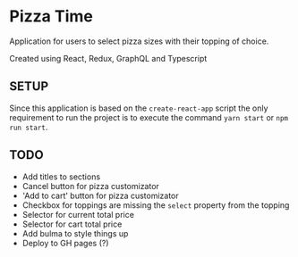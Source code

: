 # Pizza Time

Application for users to select pizza sizes with their topping of choice.

Created using React, Redux, GraphQL and Typescript

## SETUP

Since this application is based on the `create-react-app` script the only requirement to run the project is to execute the command `yarn start` or `npm run start`.

## TODO

* Add titles to sections
* Cancel button for pizza customizator
* 'Add to cart' button for pizza customizator
* Checkbox for toppings are missing the `select` property from the topping
* Selector for current total price
* Selector for cart total price
* Add bulma to style things up
* Deploy to GH pages (?)

